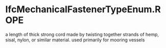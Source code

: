 IfcMechanicalFastenerTypeEnum.ROPE
==================================
a length of thick strong cord made by twisting together strands of hemp,
sisal, nylon, or similar material. used primarily for mooring vessels


